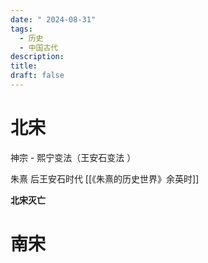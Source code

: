 ```yaml
---
date: " 2024-08-31"
tags:
  - 历史
  - 中国古代
description: 
title: 
draft: false
---
```

# 北宋

神宗 - 熙宁变法（王安石变法 ）

朱熹 后王安石时代 [[《朱熹的历史世界》余英时]]


**北宋灭亡**

# 南宋